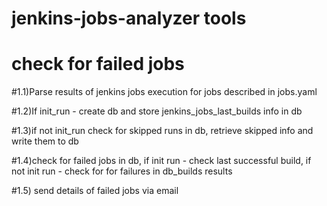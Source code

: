 # jenkins-jobs-analyzer tools

# check for failed jobs
#1.1)Parse results of jenkins jobs execution for jobs described in jobs.yaml

#1.2)If init_run - create db and store jenkins_jobs_last_builds info in db

#1.3)if not init_run check for skipped runs in db, retrieve skipped info and write them to db

#1.4)check for failed jobs in db, if init run - check last successful build, if not init run - check for  for failures in db_builds results

#1.5) send details of failed jobs via email
